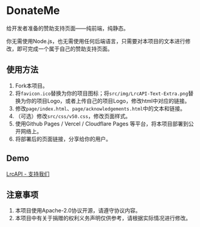 # DonateMe
给开发者准备的赞助支持页面——纯前端，纯静态。

你无需使用Node.js，也无需使用任何后端语言，只需要对本项目的文本进行修改，即可完成一个属于自己的赞助支持页面。

## 使用方法

1. Fork本项目。
2. 将`favicon.ico`替换为你的项目图标；将`src/img/LrcAPI-Text-Extra.png`替换为你的项目Logo，或者上传自己的项目Logo，修改html中对应的链接。
3. 修改`page/index.html`、`page/acknowledgements.html`中的文本和链接。
4. （可选）修改`src/css/v50.css`，修改页面样式。
5. 使用Github Pages / Vercel / Cloudflare Pages 等平台，将本项目部署到公开网络上。
6. 将部署后的页面链接，分享给你的用户。

## Demo
[LrcAPI - 支持我们](https://v.50-to.me/)

## 注意事项

1. 本项目使用Apache-2.0协议开源，请遵守协议内容。
2. 本项目中有关于捐赠的权利义务声明仅供参考，请根据实际情况进行修改。